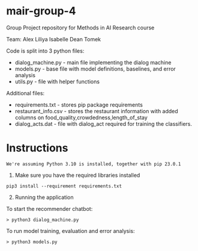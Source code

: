 # mair-group-4
Group Project repository for Methods in AI Research course

Team:
Alex
Liliya
Isabelle
Dean
Tomek 


Code is split into 3 python files:
- dialog_machine.py     - main file implementing the dialog machine
- models.py             - base file with model definitions, baselines, and error analysis
- utils.py              - file with helper functions

Additional files:
- requirements.txt      - stores pip package requirements
- restaurant_info.csv   - stores the restaurant information with added columns on food_quality,crowdedness,length_of_stay
- dialog_acts.dat       - file with dialog_act required for training the classifiers.

# Instructions 
```
We're assuming Python 3.10 is installed, together with pip 23.0.1
```
1. Make sure you have the required libraries installed
```
pip3 install --requirement requirements.txt
```

2. Running the application

To start the recommender chatbot:
```
> python3 dialog_machine.py
```

To run model training, evaluation and error analysis:
```
> python3 models.py
```


